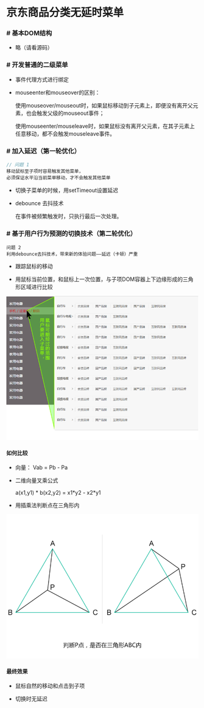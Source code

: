 # 京东商品分类无延时菜单

### # 基本DOM结构

* 略（请看源码）

### # 开发普通的二级菜单

* 事件代理方式进行绑定

* mouseenter和mouseover的区别：

  使用mouseover/mouseout时，如果鼠标移动到子元素上，即便没有离开父元素，也会触发父级的mouseout事件；

  使用mouseenter/mouseleave时，如果鼠标没有离开父元素，在其子元素上任意移动，都不会触发mouseleave事件。

### # 加入延迟（第一轮优化）

```javascript
// 问题 1
移动鼠标至子项时容易触发其他菜单，
必须保证水平沿当前菜单移动，才不会触发其他菜单
```

* 切换子菜单的时候，用setTimeout设置延迟

* debounce 去抖技术

  在事件被频繁触发时，只执行最后一次处理。

### # 基于用户行为预测的切换技术（第二轮优化）

```
问题 2
利用debounce去抖技术，带来新的体验问题——延迟（卡顿）严重
```

* 跟踪鼠标的移动

* 用鼠标当前位置，和鼠标上一次位置，与子项DOM容器上下边缘形成的三角形区域进行比较

![用户行为预测的切换技术](img/jd-menu-jquery-1.png)

#### 如何比较

* 向量： Vab = Pb - Pa

* 二维向量叉乘公式

  a(x1,y1) * b(x2,y2) = x1\*y2 - x2\*y1

* 用插乘法判断点在三角形内

![用插乘法判断点在三角形内](img/jd-menu-jquery-2.png)

#### 最终效果

* 鼠标自然的移动和点击到子项

* 切换时无延迟

